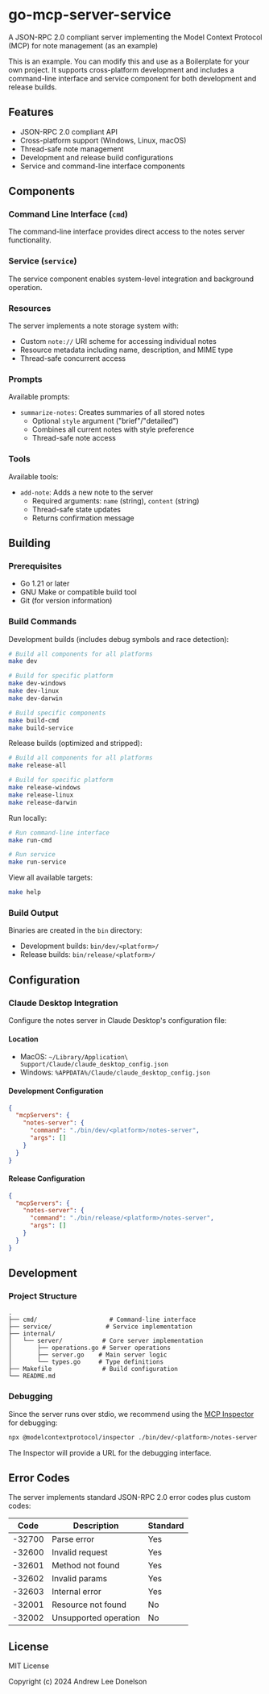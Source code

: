 # go-mcp-server-service
A JSON-RPC 2.0 compliant server implementing the Model Context Protocol (MCP) for note management (as an example)

This is an example. You can modify this and use as a Boilerplate for your own project. It supports cross-platform development and includes a command-line interface and service component for both development and release builds.

## Features

- JSON-RPC 2.0 compliant API
- Cross-platform support (Windows, Linux, macOS)
- Thread-safe note management
- Development and release build configurations
- Service and command-line interface components

## Components

### Command Line Interface (`cmd`)

The command-line interface provides direct access to the notes server functionality.

### Service (`service`)

The service component enables system-level integration and background operation.

### Resources

The server implements a note storage system with:

- Custom `note://` URI scheme for accessing individual notes
- Resource metadata including name, description, and MIME type
- Thread-safe concurrent access

### Prompts

Available prompts:

- `summarize-notes`: Creates summaries of all stored notes
  - Optional `style` argument ("brief"/"detailed")
  - Combines all current notes with style preference
  - Thread-safe note access

### Tools

Available tools:

- `add-note`: Adds a new note to the server
  - Required arguments: `name` (string), `content` (string)
  - Thread-safe state updates
  - Returns confirmation message

## Building

### Prerequisites

- Go 1.21 or later
- GNU Make or compatible build tool
- Git (for version information)

### Build Commands

Development builds (includes debug symbols and race detection):

```bash
# Build all components for all platforms
make dev

# Build for specific platform
make dev-windows
make dev-linux
make dev-darwin

# Build specific components
make build-cmd
make build-service
```

Release builds (optimized and stripped):

```bash
# Build all components for all platforms
make release-all

# Build for specific platform
make release-windows
make release-linux
make release-darwin
```

Run locally:

```bash
# Run command-line interface
make run-cmd

# Run service
make run-service
```

View all available targets:

```bash
make help
```

### Build Output

Binaries are created in the `bin` directory:

- Development builds: `bin/dev/<platform>/`
- Release builds: `bin/release/<platform>/`

## Configuration

### Claude Desktop Integration

Configure the notes server in Claude Desktop's configuration file:

#### Location

- MacOS: `~/Library/Application\ Support/Claude/claude_desktop_config.json`
- Windows: `%APPDATA%/Claude/claude_desktop_config.json`

#### Development Configuration

```json
{
  "mcpServers": {
    "notes-server": {
      "command": "./bin/dev/<platform>/notes-server",
      "args": []
    }
  }
}
```

#### Release Configuration

```json
{
  "mcpServers": {
    "notes-server": {
      "command": "./bin/release/<platform>/notes-server",
      "args": []
    }
  }
}
```

## Development

### Project Structure

```
.
├── cmd/                    # Command-line interface
├── service/               # Service implementation
├── internal/
│   └── server/           # Core server implementation
│       ├── operations.go # Server operations
│       ├── server.go    # Main server logic
│       └── types.go     # Type definitions
├── Makefile              # Build configuration
└── README.md
```

### Debugging

Since the server runs over stdio, we recommend using the [MCP Inspector](https://github.com/modelcontextprotocol/inspector) for debugging:

```bash
npx @modelcontextprotocol/inspector ./bin/dev/<platform>/notes-server
```

The Inspector will provide a URL for the debugging interface.

## Error Codes

The server implements standard JSON-RPC 2.0 error codes plus custom codes:

| Code   | Description           | Standard |
| ------ | --------------------- | -------- |
| -32700 | Parse error           | Yes      |
| -32600 | Invalid request       | Yes      |
| -32601 | Method not found      | Yes      |
| -32602 | Invalid params        | Yes      |
| -32603 | Internal error        | Yes      |
| -32001 | Resource not found    | No       |
| -32002 | Unsupported operation | No       |

## License

MIT License

Copyright (c) 2024 Andrew Lee Donelson